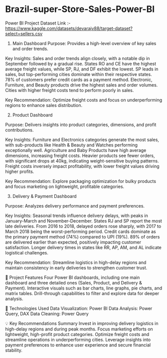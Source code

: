 # Brazil-super-Store-Sales-Power-BI
Power BI Project
Dataset Link :- https://www.kaggle.com/datasets/devarajv88/target-dataset?select=sellers.csv

1. Main Dashboard
Purpose: Provides a high-level overview of key sales and order trends.

Key Insights:
Sales and order trends align closely, with a notable dip in September followed by a gradual rise.
States RO and CE have the highest average freight values, while SP, RJ, and DF exhibit the lowest.
SP leads in sales, but top-performing cities dominate within their respective states.
78% of customers prefer credit cards as a payment method.
Electronic, Furniture, and Beauty products drive the highest sales and order volumes.
Cities with higher freight costs tend to perform poorly in sales.

Key Recommendation:
Optimize freight costs and focus on underperforming regions to enhance sales distribution.

2. Product Dashboard

Purpose: Delivers insights into product categories, dimensions, and profit contributions.

Key Insights:
Furniture and Electronics categories generate the most sales, with sub-products like Health & Beauty and Watches performing exceptionally well.
Agriculture and Baby Products have high average dimensions, increasing freight costs.
Heavier products see fewer orders, with significant drops at 40kg, indicating weight-sensitive buying patterns.
Freight costs inversely impact profitability, with lower freight values driving higher profits.

Key Recommendation:
Explore packaging optimization for bulky products and focus marketing on lightweight, profitable categories.

3. Delivery & Payment Dashboard
   
Purpose: Analyzes delivery performance and payment preferences.

Key Insights:
Seasonal trends influence delivery delays, with peaks in January-March and November-December.
States RJ and SP report the most late deliveries.
From 2016 to 2018, delayed orders rose sharply, with 2017 to March 2018 being the worst-performing period.
Credit cards dominate as the primary payment method (74%) compared to UPI (19%).
89% of orders are delivered earlier than expected, positively impacting customer satisfaction.
Longer delivery times in states like RR, AP, AM, and AL indicate logistical challenges.

Key Recommendation:
Streamline logistics in high-delay regions and maintain consistency in early deliveries to strengthen customer trust.

🚀 Project Features
Four Power BI dashboards, including one main dashboard and three detailed ones (Sales, Product, and Delivery & Payment).
Interactive visuals such as bar charts, line graphs, pie charts, and matrix tables.
Drill-through capabilities to filter and explore data for deeper analysis.

🔑 Technologies Used
Data Visualization: Power BI
Data Analysis: Power Query, DAX
Data Cleaning: Power Query

💡 Key Recommendations Summary
Invest in improving delivery logistics in high-delay regions and during peak months.
Focus marketing efforts on lightweight, high-profit product categories.
Optimize freight costs and streamline operations in underperforming cities.
Leverage insights into payment preferences to enhance user experience and secure financial stability.

